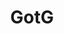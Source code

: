 ---
title: GotG
crosslinks:
- livven
- UnconventionalMakeup
- audiophile
- Serendipity
- lego
- Groot
---